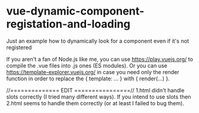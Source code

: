 # vue-dynamic-component-registation-and-loading
Just an example how to dynamically look for a component even if it's not registered

If you aren't a fan of Node.js like me, you can use https://play.vuejs.org/ to compile the .vue files into .js ones (ES modules). Or you can use https://template-explorer.vuejs.org/ in case you need only the render function in order to replace the { template: ... } with { render(...) }.


//============== EDIT ================//
1.html didn't handle slots correctly (I tried many different ways). If you intend to use slots then 2.html seems to handle them correctly (or at least I failed to bug them).
